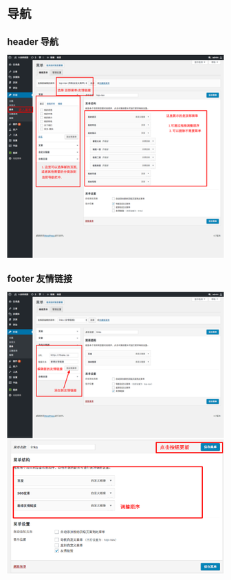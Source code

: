 # 导航

## header 导航

![1](/images/nav/nav1.png)

## footer 友情链接


![1](/images/nav/nav-link1.png)
![2](/images/nav/nav-link2.png)
